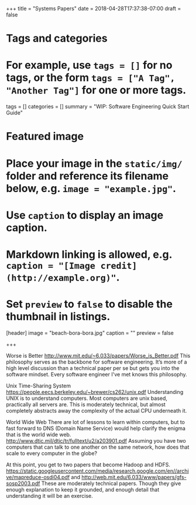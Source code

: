 +++
title = "Systems Papers"
date = 2018-04-28T17:37:38-07:00
draft = false

# Tags and categories
# For example, use `tags = []` for no tags, or the form `tags = ["A Tag", "Another Tag"]` for one or more tags.
tags = []
categories = []
summary = "WIP: Software Engineering Quick Start Guide"
# Featured image
# Place your image in the `static/img/` folder and reference its filename below, e.g. `image = "example.jpg"`.
# Use `caption` to display an image caption.
#   Markdown linking is allowed, e.g. `caption = "[Image credit](http://example.org)"`.
# Set `preview` to `false` to disable the thumbnail in listings.
[header]
image = "beach-bora-bora.jpg"
caption = ""
preview = false

+++



Worse is Better
http://www.mit.edu/~6.033/papers/Worse_is_Better.pdf
This philosophy serves as the backbone for software engineering. It’s more of a high level discussion than a technical paper per se but gets you into the software mindset. Every software engineer I've met knows this philosophy.

Unix Time-Sharing System
https://people.eecs.berkeley.edu/~brewer/cs262/unix.pdf
Understanding UNIX is to understand computers. Most computers are unix based, practically all servers are.  This is moderately technical, but almost completely abstracts away the complexity of the actual CPU underneath it.

World Wide Web
There are lot of lessons to learn within computers, but to fast forward to DNS (Domain Name Service) would help clarify the enigma that is the world wide web.
http://www.dtic.mil/dtic/tr/fulltext/u2/a203901.pdf
Assuming you have two computers that can talk to one another on the same network, how does that scale to every computer in the globe?


At this point, you get to two papers that become Hadoop and HDFS. https://static.googleusercontent.com/media/research.google.com/en//archive/mapreduce-osdi04.pdf and http://web.mit.edu/6.033/www/papers/gfs-sosp2003.pdf
These are moderately technical papers. Though they give enough explanation to keep it grounded, and enough detail that understanding it will be an exercise.
